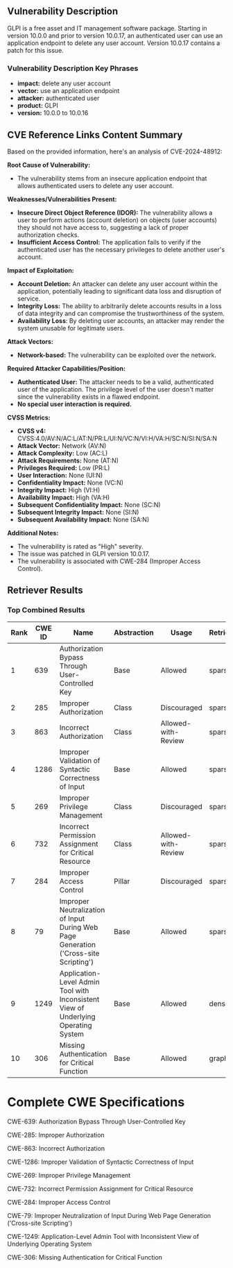 ## Vulnerability Description
GLPI is a free asset and IT management software package. Starting in version 10.0.0 and prior to version 10.0.17, an authenticated user can use an application endpoint to delete any user account. Version 10.0.17 contains a patch for this issue.

### Vulnerability Description Key Phrases
- **impact:** delete any user account
- **vector:** use an application endpoint
- **attacker:** authenticated user
- **product:** GLPI
- **version:** 10.0.0 to 10.0.16

## CVE Reference Links Content Summary
Based on the provided information, here's an analysis of CVE-2024-48912:

**Root Cause of Vulnerability:**
- The vulnerability stems from an insecure application endpoint that allows authenticated users to delete any user account.

**Weaknesses/Vulnerabilities Present:**
- **Insecure Direct Object Reference (IDOR):** The vulnerability allows a user to perform actions (account deletion) on objects (user accounts) they should not have access to, suggesting a lack of proper authorization checks.
- **Insufficient Access Control:**  The application fails to verify if the authenticated user has the necessary privileges to delete another user's account.

**Impact of Exploitation:**
- **Account Deletion:** An attacker can delete any user account within the application, potentially leading to significant data loss and disruption of service.
- **Integrity Loss:** The ability to arbitrarily delete accounts results in a loss of data integrity and can compromise the trustworthiness of the system.
- **Availability Loss**: By deleting user accounts, an attacker may render the system unusable for legitimate users.

**Attack Vectors:**
- **Network-based:** The vulnerability can be exploited over the network.

**Required Attacker Capabilities/Position:**
- **Authenticated User:** The attacker needs to be a valid, authenticated user of the application. The privilege level of the user doesn't matter since the vulnerability exists in a flawed endpoint.
- **No special user interaction is required.**

**CVSS Metrics:**
- **CVSS v4:** CVSS:4.0/AV:N/AC:L/AT:N/PR:L/UI:N/VC:N/VI:H/VA:H/SC:N/SI:N/SA:N
- **Attack Vector:** Network (AV:N)
- **Attack Complexity:** Low (AC:L)
- **Attack Requirements:** None (AT:N)
- **Privileges Required:** Low (PR:L)
- **User Interaction:** None (UI:N)
- **Confidentiality Impact:** None (VC:N)
- **Integrity Impact:** High (VI:H)
- **Availability Impact:** High (VA:H)
- **Subsequent Confidentiality Impact:** None (SC:N)
- **Subsequent Integrity Impact:** None (SI:N)
- **Subsequent Availability Impact:** None (SA:N)

**Additional Notes:**
- The vulnerability is rated as "High" severity.
- The issue was patched in GLPI version 10.0.17.
- The vulnerability is associated with CWE-284 (Improper Access Control).

## Retriever Results

### Top Combined Results

| Rank | CWE ID | Name | Abstraction | Usage  | Retrievers | Individual Scores |
|------|--------|------|-------------|-------|------------|-------------------|
| 1 | 639 | Authorization Bypass Through User-Controlled Key | Base | Allowed | sparse | 0.094 |
| 2 | 285 | Improper Authorization | Class | Discouraged | sparse | 0.092 |
| 3 | 863 | Incorrect Authorization | Class | Allowed-with-Review | sparse | 0.091 |
| 4 | 1286 | Improper Validation of Syntactic Correctness of Input | Base | Allowed | sparse | 0.091 |
| 5 | 269 | Improper Privilege Management | Class | Discouraged | sparse | 0.090 |
| 6 | 732 | Incorrect Permission Assignment for Critical Resource | Class | Allowed-with-Review | sparse | 0.089 |
| 7 | 284 | Improper Access Control | Pillar | Discouraged | sparse | 0.089 |
| 8 | 79 | Improper Neutralization of Input During Web Page Generation ('Cross-site Scripting') | Base | Allowed | sparse | 0.087 |
| 9 | 1249 | Application-Level Admin Tool with Inconsistent View of Underlying Operating System | Base | Allowed | dense | 0.362 |
| 10 | 306 | Missing Authentication for Critical Function | Base | Allowed | graph | 0.002 |



# Complete CWE Specifications

CWE-639: Authorization Bypass Through User-Controlled Key

CWE-285: Improper Authorization

CWE-863: Incorrect Authorization

CWE-1286: Improper Validation of Syntactic Correctness of Input

CWE-269: Improper Privilege Management

CWE-732: Incorrect Permission Assignment for Critical Resource

CWE-284: Improper Access Control

CWE-79: Improper Neutralization of Input During Web Page Generation ('Cross-site Scripting')

CWE-1249: Application-Level Admin Tool with Inconsistent View of Underlying Operating System

CWE-306: Missing Authentication for Critical Function